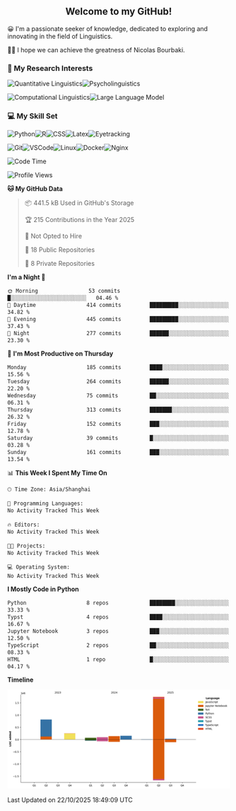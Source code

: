 

## <div align="center">Welcome to my GitHub! </div>

😀 I'm a passionate seeker of knowledge, dedicated to exploring and innovating in the field of Linguistics.

🙋‍♂️ I hope we can achieve the greatness of Nicolas Bourbaki.

### 🔬 My Research Interests

![Quantitative Linguistics](https://img.shields.io/badge/Quantitative%20Linguistics-%230072CC.svg?&style=for-the-badge&logo=appveyor&logoColor=white)![Psycholinguistics](https://img.shields.io/badge/Psycholinguistics-%2301a3a1.svg?&style=for-the-badge&logo=AWS%20Amplify&logoColor=white)

![Computational Linguistics](https://img.shields.io/badge/Computational%20Linguistics-%231877F2.svg?&style=for-the-badge&logo=Markdown&logoColor=white)![Large Language Model](https://img.shields.io/badge/Large%20Language%20Model-%23F76300.svg?&style=for-the-badge&logo=Android&logoColor=white)

### 💻 My Skill Set

![Python](https://img.shields.io/badge/Python-%2314354C.svg?style=for-the-badge&logo=python&logoColor=white&color=2AB3E3)![R](https://img.shields.io/badge/-R-276DC3?style=for-the-badge&logo=r&logoColor=white)![CSS](https://img.shields.io/badge/-CSS-1572B6?style=for-the-badge&logo=css3&logoColor=white)![Latex](https://img.shields.io/badge/-Latex-008080?style=for-the-badge&logo=latex&logoColor=white)![Eyetracking](https://img.shields.io/badge/Eyetracking-%230078D6?style=for-the-badge&logo=SearXNG&logoColor=#3050FF)

![Git](https://img.shields.io/badge/-Git-F05032?style=for-the-badge&logo=git&logoColor=white)![VSCode](https://img.shields.io/badge/-VSCode-007ACC?style=for-the-badge&logo=visual-studio-code&logoColor=white)![Linux](https://img.shields.io/badge/-Linux-FCC624?style=for-the-badge&logo=linux&logoColor=black)![Docker](https://img.shields.io/badge/-Docker-2496ED?style=for-the-badge&logo=docker&logoColor=white)![Nginx](https://img.shields.io/badge/-Nginx-009639?style=for-the-badge&logo=nginx&logoColor=white)

<!--START_SECTION:waka-->
![Code Time](http://img.shields.io/badge/Code%20Time-530%20hrs%2050%20mins-blue)

![Profile Views](http://img.shields.io/badge/Profile%20Views-0-blue)

**🐱 My GitHub Data** 

> 📦 441.5 kB Used in GitHub's Storage 
 > 
> 🏆 215 Contributions in the Year 2025
 > 
> 🚫 Not Opted to Hire
 > 
> 📜 18 Public Repositories 
 > 
> 🔑 8 Private Repositories 
 > 
**I'm a Night 🦉** 

```text
🌞 Morning                53 commits          █░░░░░░░░░░░░░░░░░░░░░░░░   04.46 % 
🌆 Daytime                414 commits         █████████░░░░░░░░░░░░░░░░   34.82 % 
🌃 Evening                445 commits         █████████░░░░░░░░░░░░░░░░   37.43 % 
🌙 Night                  277 commits         ██████░░░░░░░░░░░░░░░░░░░   23.30 % 
```
📅 **I'm Most Productive on Thursday** 

```text
Monday                   185 commits         ████░░░░░░░░░░░░░░░░░░░░░   15.56 % 
Tuesday                  264 commits         ██████░░░░░░░░░░░░░░░░░░░   22.20 % 
Wednesday                75 commits          ██░░░░░░░░░░░░░░░░░░░░░░░   06.31 % 
Thursday                 313 commits         ███████░░░░░░░░░░░░░░░░░░   26.32 % 
Friday                   152 commits         ███░░░░░░░░░░░░░░░░░░░░░░   12.78 % 
Saturday                 39 commits          █░░░░░░░░░░░░░░░░░░░░░░░░   03.28 % 
Sunday                   161 commits         ███░░░░░░░░░░░░░░░░░░░░░░   13.54 % 
```


📊 **This Week I Spent My Time On** 

```text
🕑︎ Time Zone: Asia/Shanghai

💬 Programming Languages: 
No Activity Tracked This Week

🔥 Editors: 
No Activity Tracked This Week

🐱‍💻 Projects: 
No Activity Tracked This Week

💻 Operating System: 
No Activity Tracked This Week
```

**I Mostly Code in Python** 

```text
Python                   8 repos             ████████░░░░░░░░░░░░░░░░░   33.33 % 
Typst                    4 repos             ████░░░░░░░░░░░░░░░░░░░░░   16.67 % 
Jupyter Notebook         3 repos             ███░░░░░░░░░░░░░░░░░░░░░░   12.50 % 
TypeScript               2 repos             ██░░░░░░░░░░░░░░░░░░░░░░░   08.33 % 
HTML                     1 repo              █░░░░░░░░░░░░░░░░░░░░░░░░   04.17 % 
```



**Timeline**

![Lines of Code chart](https://raw.githubusercontent.com/exusiaiwei/exusiaiwei/main/assets/bar_graph.png)


 Last Updated on 22/10/2025 18:49:09 UTC
<!--END_SECTION:waka-->
